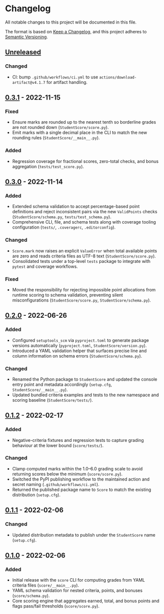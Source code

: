 # Changelog

All notable changes to this project will be documented in this file.

The format is based on [Keep a Changelog](https://keepachangelog.com/en/1.1.0/), and this project adheres to [Semantic Versioning](https://semver.org/spec/v2.0.0.html).

## [Unreleased]

### Changed

- CI: bump `.github/workflows/ci.yml` to use `actions/download-artifact@v4.1.7` for artifact handling.

## [0.3.1] - 2022-11-15

### Fixed

- Ensure marks are rounded up to the nearest tenth so borderline grades are not rounded down (`StudentScore/score.py`).
- Emit marks with a single decimal place in the CLI to match the new rounding rules (`StudentScore/__main__.py`).

### Added

- Regression coverage for fractional scores, zero-total checks, and bonus aggregation (`tests/test_score.py`).

## [0.3.0] - 2022-11-14

### Added

- Extended schema validation to accept percentage-based point definitions and reject inconsistent pairs via the new `ValidPoints` checks (`StudentScore/schema.py`, `tests/test_schema.py`).
- Comprehensive CLI, file, and schema tests along with coverage tooling configuration (`tests/`, `.coveragerc`, `.editorconfig`).

### Changed

- `Score.mark` now raises an explicit `ValueError` when total available points are zero and reads criteria files as UTF-8 text (`StudentScore/score.py`).
- Consolidated tests under a top-level `tests` package to integrate with `pytest` and coverage workflows.

### Fixed

- Moved the responsibility for rejecting impossible point allocations from runtime scoring to schema validation, preventing silent misconfigurations (`StudentScore/score.py`, `StudentScore/schema.py`).

## [0.2.0] - 2022-06-26

### Added

- Configured `setuptools_scm` via `pyproject.toml` to generate package versions automatically (`pyproject.toml`, `StudentScore/version.py`).
- Introduced a YAML validation helper that surfaces precise line and column information on schema errors (`StudentScore/schema.py`).

### Changed

- Renamed the Python package to `StudentScore` and updated the console entry point and metadata accordingly (`setup.cfg`, `StudentScore/__main__.py`).
- Updated bundled criteria examples and tests to the new namespace and scoring baseline (`StudentScore/tests/`).

## [0.1.2] - 2022-02-17

### Added

- Negative-criteria fixtures and regression tests to capture grading behaviour at the lower bound (`score/tests/`).

### Changed

- Clamp computed marks within the 1.0–6.0 grading scale to avoid returning scores below the minimum (`score/score.py`).
- Switched the PyPI publishing workflow to the maintained action and secret naming (`.github/workflows/ci.yml`).
- Returned the published package name to `Score` to match the existing distribution (`setup.cfg`).

## [0.1.1] - 2022-02-06

### Changed

- Updated distribution metadata to publish under the `StudentScore` name (`setup.cfg`).

## [0.1.0] - 2022-02-06

### Added

- Initial release with the `score` CLI for computing grades from YAML criteria files (`score/__main__.py`).
- YAML schema validation for nested criteria, points, and bonuses (`score/schema.py`).
- Core scoring engine that aggregates earned, total, and bonus points and flags pass/fail thresholds (`score/score.py`).

<!-- Links -->
[Unreleased]: https://github.com/heig-tin-info/score/compare/0.3.1...HEAD
[0.3.1]: https://github.com/heig-tin-info/score/compare/0.3.0...0.3.1
[0.3.0]: https://github.com/heig-tin-info/score/compare/0.2.0...0.3.0
[0.2.0]: https://github.com/heig-tin-info/score/compare/0.1.2...0.2.0
[0.1.2]: https://github.com/heig-tin-info/score/compare/0.1.1...0.1.2
[0.1.1]: https://github.com/heig-tin-info/score/compare/0.1.0...0.1.1
[0.1.0]: https://github.com/heig-tin-info/score/releases/tag/0.1.0
